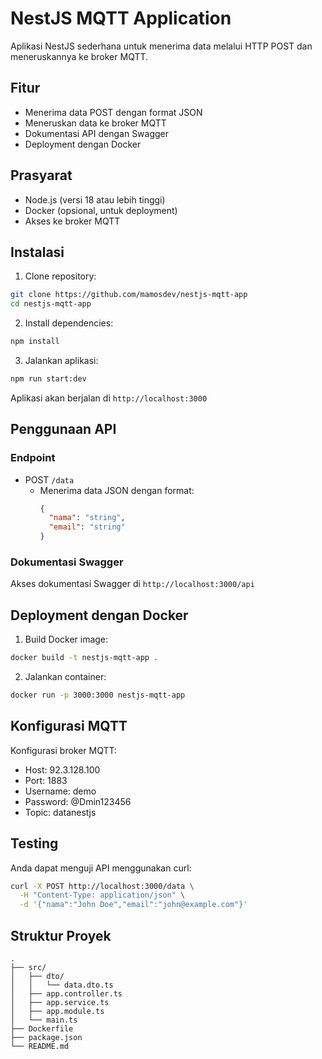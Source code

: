 # NestJS MQTT Application

Aplikasi NestJS sederhana untuk menerima data melalui HTTP POST dan meneruskannya ke broker MQTT.

## Fitur

- Menerima data POST dengan format JSON
- Meneruskan data ke broker MQTT
- Dokumentasi API dengan Swagger
- Deployment dengan Docker

## Prasyarat

- Node.js (versi 18 atau lebih tinggi)
- Docker (opsional, untuk deployment)
- Akses ke broker MQTT

## Instalasi

1. Clone repository:

```bash
git clone https://github.com/mamosdev/nestjs-mqtt-app
cd nestjs-mqtt-app
```

2. Install dependencies:

```bash
npm install
```

3. Jalankan aplikasi:

```bash
npm run start:dev
```

Aplikasi akan berjalan di `http://localhost:3000`

## Penggunaan API

### Endpoint

- POST `/data`
  - Menerima data JSON dengan format:
    ```json
    {
      "nama": "string",
      "email": "string"
    }
    ```

### Dokumentasi Swagger

Akses dokumentasi Swagger di `http://localhost:3000/api`

## Deployment dengan Docker

1. Build Docker image:

```bash
docker build -t nestjs-mqtt-app .
```

2. Jalankan container:

```bash
docker run -p 3000:3000 nestjs-mqtt-app
```

## Konfigurasi MQTT

Konfigurasi broker MQTT:

- Host: 92.3.128.100
- Port: 1883
- Username: demo
- Password: @Dmin123456
- Topic: datanestjs

## Testing

Anda dapat menguji API menggunakan curl:

```bash
curl -X POST http://localhost:3000/data \
  -H "Content-Type: application/json" \
  -d '{"nama":"John Doe","email":"john@example.com"}'
```

## Struktur Proyek

```
.
├── src/
│   ├── dto/
│   │   └── data.dto.ts
│   ├── app.controller.ts
│   ├── app.service.ts
│   ├── app.module.ts
│   └── main.ts
├── Dockerfile
├── package.json
└── README.md
```
